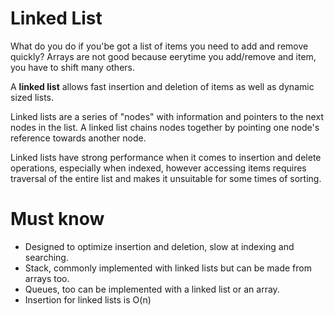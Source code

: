 # Linked List 

What do you do if you'be got a list of items you need to add and remove quickly? Arrays are not good because eerytime you add/remove and item, you have to shift many others.

A **linked list** allows fast insertion and deletion of items as well as dynamic sized lists. 

Linked lists are a series of "nodes" with information and pointers to the next nodes in the list. A linked list chains nodes together by pointing one node's reference towards another node.

Linked lists have strong performance when it comes to insertion and delete operations, especially when indexed, however accessing items requires traversal of the entire list and makes it unsuitable for some times of sorting. 

# Must know

+ Designed to optimize insertion and deletion, slow at indexing and searching.
+ Stack, commonly implemented with linked lists but can be made from arrays too.
+ Queues, too can be implemented with a linked list or an array.
+ Insertion for linked lists is O(n)
